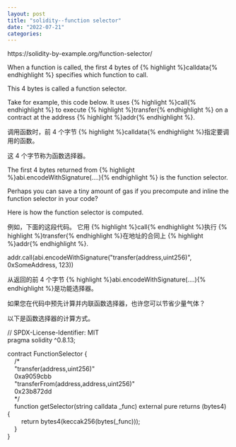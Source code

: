 ```yaml
---
layout: post
title: "solidity--function selector"
date: "2022-07-21"
categories: 
---
```

<p>https://solidity-by-example.org/function-selector/</p>

<p>When a function is called, the first 4 bytes of {% highlight %}calldata{% endhighlight %} specifies which function to call.</p>

<p>This 4 bytes is called a function selector.</p>

<p>Take for example, this code below. It uses {% highlight %}call{% endhighlight %} to execute {% highlight %}transfer{% endhighlight %} on a contract at the address {% highlight %}addr{% endhighlight %}.</p>

<p><font style="vertical-align:inherit">调用函数时，前 4 个字节 </font>{% highlight %}calldata{% endhighlight %}<font style="vertical-align:inherit">指定要调用的函数。 </font></p>

<p><font style="vertical-align:inherit">这 4 个字节称为函数选择器。 </font></p>

<p>The first 4 bytes returned from {% highlight %}abi.encodeWithSignature(....){% endhighlight %} is the function selector.</p>

<p>Perhaps you can save a tiny amount of gas if you precompute and inline the function selector in your code?</p>

<p>Here is how the function selector is computed.</p>

<p><font style="vertical-align:inherit">例如，下面的这段代码。 它用 </font>{% highlight %}call{% endhighlight %}<font style="vertical-align:inherit">执行 </font>{% highlight %}transfer{% endhighlight %}<font style="vertical-align:inherit">在地址的合同上 </font>{% highlight %}addr{% endhighlight %}<font style="vertical-align:inherit">. </font></p>

<p>addr.call(abi.encodeWithSignature(&quot;transfer(address,uint256)&quot;, 0xSomeAddress, 123))</p>

<p><font style="vertical-align:inherit">从返回的前 4 个字节 </font>{% highlight %}abi.encodeWithSignature(....){% endhighlight %}<font style="vertical-align:inherit">是功能选择器。 </font></p>

<p><font style="vertical-align:inherit">如果您在代码中预先计算并内联函数选择器，也许您可​​以节省少量气体？ </font></p>

<p><font style="vertical-align:inherit">以下是函数选择器的计算方式。 </font></p>

<p>// SPDX-License-Identifier: MIT<br />
pragma solidity ^0.8.13;</p>

<p>contract FunctionSelector {<br />
&nbsp;&nbsp;&nbsp; /*<br />
&nbsp;&nbsp;&nbsp; &quot;transfer(address,uint256)&quot;<br />
&nbsp;&nbsp;&nbsp; 0xa9059cbb<br />
&nbsp;&nbsp;&nbsp; &quot;transferFrom(address,address,uint256)&quot;<br />
&nbsp;&nbsp;&nbsp; 0x23b872dd<br />
&nbsp;&nbsp;&nbsp; */<br />
&nbsp;&nbsp;&nbsp; function getSelector(string calldata _func) external pure returns (bytes4) {<br />
&nbsp;&nbsp;&nbsp;&nbsp;&nbsp;&nbsp;&nbsp; return bytes4(keccak256(bytes(_func)));<br />
&nbsp;&nbsp;&nbsp; }<br />
}</p>

<p>&nbsp;</p>

